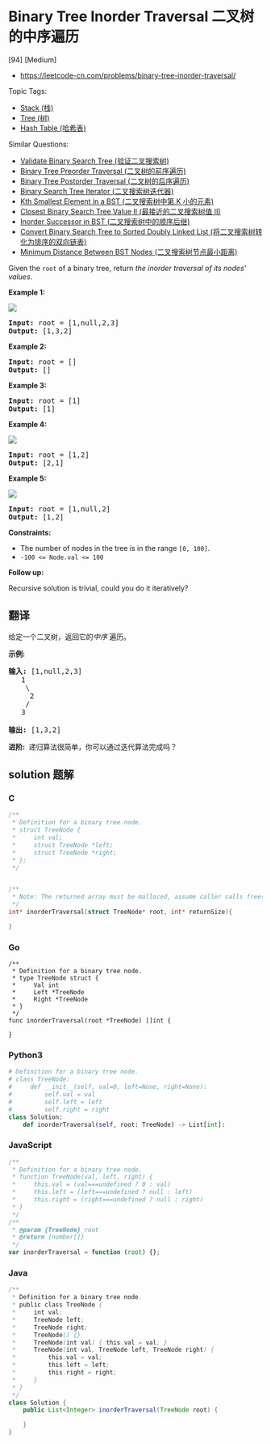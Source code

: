 # Binary Tree Inorder Traversal 二叉树的中序遍历

[94] [Medium]

- https://leetcode-cn.com/problems/binary-tree-inorder-traversal/

Topic Tags:

- [Stack (栈)](https://leetcode-cn.com/tag/stack/)
- [Tree (树)](https://leetcode-cn.com/tag/tree/)
- [Hash Table (哈希表)](https://leetcode-cn.com/tag/hash-table/)

Similar Questions:

- [Validate Binary Search Tree (验证二叉搜索树)](https://leetcode-cn.com/problems/validate-binary-search-tree/)
- [Binary Tree Preorder Traversal (二叉树的前序遍历)](https://leetcode-cn.com/problems/binary-tree-preorder-traversal/)
- [Binary Tree Postorder Traversal (二叉树的后序遍历)](https://leetcode-cn.com/problems/binary-tree-postorder-traversal/)
- [Binary Search Tree Iterator (二叉搜索树迭代器)](https://leetcode-cn.com/problems/binary-search-tree-iterator/)
- [Kth Smallest Element in a BST (二叉搜索树中第 K 小的元素)](https://leetcode-cn.com/problems/kth-smallest-element-in-a-bst/)
- [Closest Binary Search Tree Value II (最接近的二叉搜索树值 II)](https://leetcode-cn.com/problems/closest-binary-search-tree-value-ii/)
- [Inorder Successor in BST (二叉搜索树中的顺序后继)](https://leetcode-cn.com/problems/inorder-successor-in-bst/)
- [Convert Binary Search Tree to Sorted Doubly Linked List (将二叉搜索树转化为排序的双向链表)](https://leetcode-cn.com/problems/convert-binary-search-tree-to-sorted-doubly-linked-list/)
- [Minimum Distance Between BST Nodes (二叉搜索树节点最小距离)](https://leetcode-cn.com/problems/minimum-distance-between-bst-nodes/)

Given the `root` of a binary tree, return _the inorder traversal of its nodes' values_.

**Example 1:**

![](https://assets.leetcode.com/uploads/2020/09/15/inorder_1.jpg)

<pre><strong>Input:</strong> root = [1,null,2,3]
<strong>Output:</strong> [1,3,2]
</pre>

**Example 2:**

<pre><strong>Input:</strong> root = []
<strong>Output:</strong> []
</pre>

**Example 3:**

<pre><strong>Input:</strong> root = [1]
<strong>Output:</strong> [1]
</pre>

**Example 4:**

![](https://assets.leetcode.com/uploads/2020/09/15/inorder_5.jpg)

<pre><strong>Input:</strong> root = [1,2]
<strong>Output:</strong> [2,1]
</pre>

**Example 5:**

![](https://assets.leetcode.com/uploads/2020/09/15/inorder_4.jpg)

<pre><strong>Input:</strong> root = [1,null,2]
<strong>Output:</strong> [1,2]
</pre>

**Constraints:**

- The number of nodes in the tree is in the range `[0, 100]`.
- `-100 <= Node.val <= 100`

**Follow up:**

Recursive solution is trivial, could you do it iteratively?

## 翻译

给定一个二叉树，返回它的*中序* 遍历。

**示例:**

<pre><strong>输入:</strong> [1,null,2,3]
   1
    \
     2
    /
   3

<strong>输出:</strong> [1,3,2]</pre>

**进阶:**  递归算法很简单，你可以通过迭代算法完成吗？

## solution 题解

### C

```c
/**
 * Definition for a binary tree node.
 * struct TreeNode {
 *     int val;
 *     struct TreeNode *left;
 *     struct TreeNode *right;
 * };
 */


/**
 * Note: The returned array must be malloced, assume caller calls free().
 */
int* inorderTraversal(struct TreeNode* root, int* returnSize){

}
```

### Go

```golang
/**
 * Definition for a binary tree node.
 * type TreeNode struct {
 *     Val int
 *     Left *TreeNode
 *     Right *TreeNode
 * }
 */
func inorderTraversal(root *TreeNode) []int {

}
```

### Python3

```python
# Definition for a binary tree node.
# class TreeNode:
#     def __init__(self, val=0, left=None, right=None):
#         self.val = val
#         self.left = left
#         self.right = right
class Solution:
    def inorderTraversal(self, root: TreeNode) -> List[int]:

```

### JavaScript

```javascript
/**
 * Definition for a binary tree node.
 * function TreeNode(val, left, right) {
 *     this.val = (val===undefined ? 0 : val)
 *     this.left = (left===undefined ? null : left)
 *     this.right = (right===undefined ? null : right)
 * }
 */
/**
 * @param {TreeNode} root
 * @return {number[]}
 */
var inorderTraversal = function (root) {};
```

### Java

```java
/**
 * Definition for a binary tree node.
 * public class TreeNode {
 *     int val;
 *     TreeNode left;
 *     TreeNode right;
 *     TreeNode() {}
 *     TreeNode(int val) { this.val = val; }
 *     TreeNode(int val, TreeNode left, TreeNode right) {
 *         this.val = val;
 *         this.left = left;
 *         this.right = right;
 *     }
 * }
 */
class Solution {
    public List<Integer> inorderTraversal(TreeNode root) {

    }
}
```
